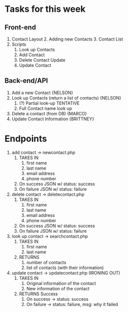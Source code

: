 # Tasks for this week

## Front-end
1. Contact Layout
    2. Adding new Contacts
    3. Contact List
2. Scripts
    1. Look up Contacts
    2. Add Contact
    3. Delete Contact Update
    4. Update Contact

## Back-end/API
1. Add a new Contact {NELSON}
2. Look up Contacts (return a list of contacts) {NELSON}
    1. (?) Partial look-up TENTATIVE
    2. Full Contact name look up
3. Delete a contact (from DB) {MARCO}
4. Update Contact Information {BRITTNEY}

# Endpoints
1. add contact -> newcontact.php
    1. TAKES IN
        1. first name
        2. last name
        3. email address
        4. phone number
    2. On success 
        JSON w/ status: success
    3. On failure
        JSON w/ status: failure
2. delete contact -> deletecontact.php
    1. TAKES IN
        1. first name
        2. last name
        3. email address
        4. phone number
    2. On success
        JSON w/ status: success
    3. On failure
        JSON w/ status: failure
3. look up contact -> searchcontact.php
    1. TAKES IN
        1. first name
        2. last name
    2. RETURNS
        1. number of contacts
        2. list of contacts (with their information)
4. update contact -> updatecontact.php (IRONING OUT)
    1. TAKES IN
        1. Original information of the contact
        2. New information of the contact
    2. RETURNS Success
        1. On success -> status: success
        2. On failure -> 
            status: failure,
            msg: why it failed